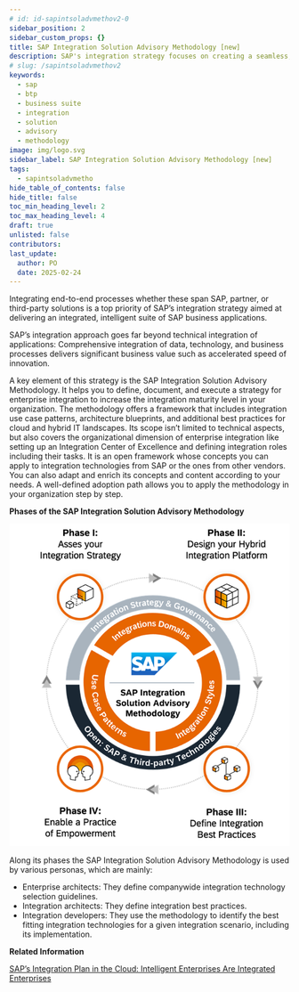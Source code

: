 ```yaml
---
# id: id-sapintsoladvmethov2-0
sidebar_position: 2
sidebar_custom_props: {}
title: SAP Integration Solution Advisory Methodology [new]
description: SAP's integration strategy focuses on creating a seamless, intelligent suite of business applications by integrating end-to-end processes across SAP, partner, and third-party solutions, aiming to accelerate innovation and deliver significant business value. A key component of this strategy is the SAP Integration Solution Advisory Methodology, which provides a comprehensive framework for defining, documenting, and executing enterprise integration strategies, covering both technical and organizational aspects, and can be adapted to various integration technologies and organizational needs.
# slug: /sapintsoladvmethov2
keywords:
  - sap
  - btp
  - business suite
  - integration
  - solution
  - advisory
  - methodology
image: img/logo.svg
sidebar_label: SAP Integration Solution Advisory Methodology [new]
tags:
  - sapintsoladvmetho
hide_table_of_contents: false
hide_title: false
toc_min_heading_level: 2
toc_max_heading_level: 4
draft: true
unlisted: false
contributors:
last_update:
  author: PO
  date: 2025-02-24
---
```


Integrating end-to-end processes whether these span SAP, partner, or third-party solutions is a top priority of SAP’s integration strategy aimed at delivering an integrated, intelligent suite of SAP business applications.

SAP’s integration approach goes far beyond technical integration of applications: Comprehensive integration of data, technology, and business processes delivers significant business value such as accelerated speed of innovation.

A key element of this strategy is the SAP Integration Solution Advisory Methodology. It helps you to define, document, and execute a strategy for enterprise integration to increase the integration maturity level in your organization. The methodology offers a framework that includes integration use case patterns, architecture blueprints, and additional best practices for cloud and hybrid IT landscapes. Its scope isn’t limited to technical aspects, but also covers the organizational dimension of enterprise integration like setting up an Integration Center of Excellence and defining integration roles including their tasks. It is an open framework whose concepts you can apply to integration technologies from SAP or the ones from other vendors. You can also adapt and enrich its concepts and content according to your needs. A well-defined adoption path allows you to apply the methodology in your organization step by step.

  
  
**Phases of the SAP Integration Solution Advisory Methodology**

![](images/loio7bb987a22eef46d5bbd85596bd197a95_LowRes.png "Phases of the SAP Integration Solution Advisory Methodology")

Along its phases the SAP Integration Solution Advisory Methodology is used by various personas, which are mainly:

-   Enterprise architects: They define companywide integration technology selection guidelines.
-   Integration architects: They define integration best practices.
-   Integration developers: They use the methodology to identify the best fitting integration technologies for a given integration scenario, including its implementation.

**Related Information**  


[SAP’s Integration Plan in the Cloud: Intelligent Enterprises Are Integrated Enterprises](https://www.sap.com/documents/2020/02/520ea921-847d-0010-87a3-c30de2ffd8ff.html)

